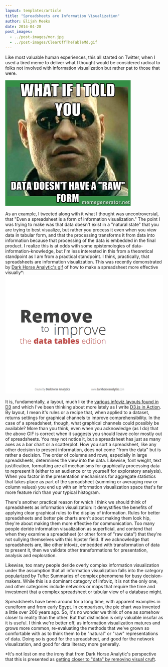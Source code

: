 ```yaml
---
layout: templates/article
title: "Spreadsheets are Information Visualization"
author: Elijah Meeks
date: 2014-04-28
post_images:
  - ../post-images/mor.jpg
  - ../post-images/ClearOffTheTableMd.gif
---
```


Like most valuable human experiences, this all started on Twitter, when I used a tired meme to deliver what I thought would be considered radical to folks not involved with information visualization but rather pat to those that were.


![](../post-images/mor.jpg)

As an example, I tweeted along with it what I thought was uncontroversial, that "Even a spreadsheet is a form of information visualization." The point I was trying to make was that data doesn't exist in a "natural state" that you are trying to best visualize, but rather you process it even when you view data in tabular form, and that the processing transforms it from data into information because that processing of the data is embedded in the final product. I realize this is at odds with some epistemologies of data-information-knowledge, but I'm less interested in this from a theoretical standpoint as I am from a practical standpoint. I think, practically, that spreadsheets are information visualization. This was recently demonstrated by [Dark Horse Analytic's gif](http://darkhorseanalytics.com/blog/clear-off-the-table/) of how to make a spreadsheet more effective visually\*:
[![](../post-images/ClearOffTheTableMd.gif)](http://darkhorseanalytics.com/blog/clear-off-the-table/)

It is, fundamentally, a layout, much like the [various infoviz layouts found in D3](https://github.com/mbostock/d3/wiki/Gallery) and which I've been thinking about more lately as I write [D3.js in Action](http://www.manning.com/meeks/). By layout, I mean it's rules or a recipe that, when applied to a dataset, returns settings for graphical channels to improve comprehensibility. In the case of a spreadsheet, though, what graphical channels could possibly be available? More than you think, even when you acknowledge (as I do) that the above GIF is correct when it suggests you should leave color mostly out of spreadsheets. You may not notice it, but a spreadsheet has just as many axes as a bar chart or a scatterplot. How you sort a spreadsheet, like any other decision to present information, does not come "from the data" but is rather a decision. The order of columns and rows, especially in large spreadsheets, determines the view into the data. Likewise, font weight, text justification, formatting are all mechanisms for graphically processing data to represent it (either to an audience or to yourself for exploratory analysis). When you factor in the presentation mechanisms for aggregate statistics that takes place as part of the spreadsheet (summing or averaging row or column values) you end up with an information visualization space that's far more feature rich than your typical histogram.

There's another practical reason for which I think we should think of spreadsheets as information visualization: it demystifies the benefits of applying clear graphical rules to the display of information. Rules for better spreadsheets and better pie charts aren't about making them look hip, they're about making them more effective for communication. Too many people deride information visualization as superficial, and contend that when they examine a spreadsheet (or other form of "raw data") that they're not sullying themselves with this hipster field. If we acknowledge that spreadsheets are, like other infoviz, embedded with transformation of data to present it, then we validate other transformations for presentation, analysis and exploration.

Likewise, too many people deride overly complex information visualization under the assumption that all information visualization falls into the category popularized by Tufte: Summaries of complex phenomena for busy decision-makers. While this is a dominant category of infoviz, it is not the only one, and other categories include networks or maps that require the time and investment that a complex spreadsheet or tabular view of a database might.

Spreadsheets have been around for a long time, with apparent examples in cuneiform and from early Egypt. In comparison, the pie chart was invented a little over 200 years ago. So, it's no wonder we think of one as somehow closer to reality than the other. But that distinction is only valuable insofar as it is useful. I think we're better off, as information visualization matures and grows more common, re-evaluating the methods that we've grown so comfortable with as to think them to be "natural" or "raw" representations of data. Doing so is good for the spreadsheet, and good for the network visualization, and good for data literacy more generally.

\*It's not lost on me the irony that from Dark Horse Analytic's perspective that this is presented as [getting closer to "data" by removing visual cruft](http://darkhorseanalytics.com/blog/data-looks-better-naked/).

